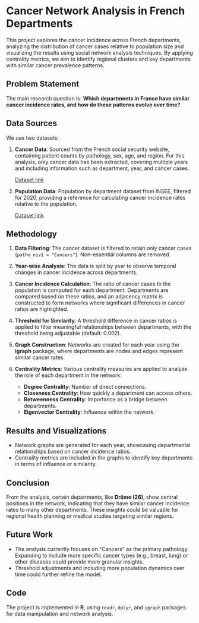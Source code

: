 
# Cancer Network Analysis in French Departments

This project explores the cancer incidence across French departments, analyzing the distribution of cancer cases relative to population size and visualizing the results using social network analysis techniques. By applying centrality metrics, we aim to identify regional clusters and key departments with similar cancer prevalence patterns.

## Problem Statement

The main research question is: **Which departments in France have similar cancer incidence rates, and how do these patterns evolve over time?**

## Data Sources

We use two datasets:
1. **Cancer Data**: Sourced from the French social security website, containing patient counts by pathology, sex, age, and region. For this analysis, only cancer data has been extracted, covering multiple years and including information such as department, year, and cancer cases.
   
   [Dataset link](https://data.ameli.fr/explore/dataset/effectifs/export/)
   
2. **Population Data**: Population by department dataset from INSEE, filtered for 2020, providing a reference for calculating cancer incidence rates relative to the population.

   [Dataset link](https://www.insee.fr/fr/statistiques/2012713#tableau-TCRD_004_tab1_departements)

## Methodology

1. **Data Filtering**: The cancer dataset is filtered to retain only cancer cases (`patho_niv1 = "Cancers"`). Non-essential columns are removed.
   
2. **Year-wise Analysis**: The data is split by year to observe temporal changes in cancer incidence across departments.
   
3. **Cancer Incidence Calculation**: The ratio of cancer cases to the population is computed for each department. Departments are compared based on these ratios, and an adjacency matrix is constructed to form networks where significant differences in cancer ratios are highlighted.
   
4. **Threshold for Similarity**: A threshold difference in cancer ratios is applied to filter meaningful relationships between departments, with the threshold being adjustable (default: 0.002).

5. **Graph Construction**: Networks are created for each year using the **igraph** package, where departments are nodes and edges represent similar cancer rates.
   
6. **Centrality Metrics**: Various centrality measures are applied to analyze the role of each department in the network:
   - **Degree Centrality**: Number of direct connections.
   - **Closeness Centrality**: How quickly a department can access others.
   - **Betweenness Centrality**: Importance as a bridge between departments.
   - **Eigenvector Centrality**: Influence within the network.

## Results and Visualizations

- Network graphs are generated for each year, showcasing departmental relationships based on cancer incidence ratios.
- Centrality metrics are included in the graphs to identify key departments in terms of influence or similarity.

## Conclusion

From the analysis, certain departments, like **Drôme (26)**, show central positions in the network, indicating that they have similar cancer incidence rates to many other departments. These insights could be valuable for regional health planning or medical studies targeting similar regions.

## Future Work

- The analysis currently focuses on "Cancers" as the primary pathology. Expanding to include more specific cancer types (e.g., breast, lung) or other diseases could provide more granular insights.
- Threshold adjustments and including more population dynamics over time could further refine the model.

## Code

The project is implemented in **R**, using `readr`, `dplyr`, and `igraph` packages for data manipulation and network analysis.
